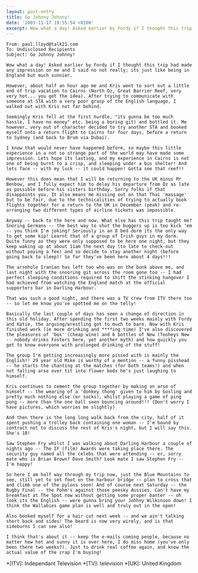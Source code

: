 ```yaml
---
layout: post-entry
title: Go Johnny Johnny!
date: '2003-11-17 19:55:54 +0100'
excerpt: Wow what a day! Asked earlier by Fordy if I thought this trip had made any impression on me and I said no not really; its just like being in England but much sunnier.
---
```

    From: paul.lloyd@talk21.com
    To: Undisclosed Recipients
    Subject: Go Johnny Johnny!

    Wow what a day! Asked earlier by Fordy if I thought this trip had made any impression on me and I said no not really; its just like being in England but much sunnier.

    However, about half an hour ago me and Kris went to sort out a little end of trip vacation to Cairns (North Oz, Great Barrier Reef, very very hot... you get the idea). After trying to communicate with someone at STA with a very poor grasp of the English language, I walked out with Kris not far behind.

    Seemingly Kris fell at the first hurdle, "its gunna be too much hassle, I have no money" etc. being a boring git) and bottled it. Me however, very out of character decided to try another STA and booked myself onto a return flight to Cairns for four days, before a return to Sydney (and back to Brum via Dubai).

    I know that would never have happened before, so maybe this little experience in a not so strange part of the world may have made some impression. Lets hope its lasting, and my experience in Cairns is not one of being burnt to a crisp, and sleeping under a bus shelter! And lets face -- with my luck -- it could happen! Gotta see that reef!!

    However this does mean that I will be returning to the UK minus Mr Benbow, and I fully expect him to delay his departure from Oz as late as possible before his sisters birthday. Sorry folks if that disappoints you. It also means me missing out on that Thai 'massage' but to be fair, due to the technicalities of trying to actually book flights together for a return to the UK in December (peak) and re-arranging two different types of airline tickets was impossible.

    Anyway -- back to the here and now. What else has this trip taught me? Snoring Germans -- the best way to shut the buggers up is too kick 'em -- you think I'm joking? Seriously in an 8 bed dorm its the only way to get some kip! Learnt that of a group of Irish guys in my dorm. Quite funny as they were only supposed to be here one night, but they keep waking up at about 11am the next day (to late to check-out without paying a fee) and so decide to stay another night (before going back to sleep)! So far they've been here about 4 days!!!

    The arsehole Iranian has left too who was on the bunk above me, and last night with the snooring git across the room gone too -- I had perfect sleeping conditions required to shift the stinking hangover I had achieved from watching the England match at the official supporters bar in Darling Harbour.

    That was such a good night, and there was a TV crew from ITV there too -- so let me know you've spotted me on the telly!

    Basically the last couple of days has seen a change of direction in this old holiday. After spending the first two weeks mainly with Fordy and Katie, the arguing/wrestling got to much to bare. Now with Kris finished work (ie more drinking and ****ing time) I've also discovered the pleasures of 'box' (cheap wine) and 6 bottles of New (Tooheys New -- nobody drinks Fosters here, yet another myth) and how quickly you get to know everyone with prolonged drinking of the stuff!

    The group I'm getting increasingly more pissed with is mainly the English!! 29 year old Mike is worthy of a mention -- a funny pisshead -- he starts the chanting at the matches (for both teams!) and when not falling arse over tit into flower beds he's just laughing to himself.

    Kris continues to cement the group together by making an arse of himself -- the wearing of a 'donkey thong' given to him by Gosling and pretty much nothing else (er socks), whilst playing a game of ping pong -- more than the one ball seen bouncing around!!! (Don't worry I have pictures, which worries me slightly)

    And then there is the long long walk back from the city, half of it spent pushing a trolley back containing one woman -- I'm bound by contract not to discuss the rest of Kris's night, but I will say this. She's 18!

    Saw Stephen Fry whilst I was walking about Darling Harbour a couple of nights ago -- The IF (film) Awards were taking place there. The security guy named all the celebs that were attending -- er, sorry mate who is Brian Brown? Dave Smith? Look mate I saw Stephen Fry -- I'm happy!

    So here I am half way through my trip now, just the Blue Mountains to see, still yet to set foot on the harbour bridge -- plan to cross that and climb one of the pylons soon! And of course next Saturday -- the Rugby Final -- the Pohm's against those peesky Aussies. Can't have my breakfast at The Spot now without getting some proper banter -- oh look its the English -- were gunna bring your Johhny Wilkinson down! I think the Wallabies game plan is well and truly out in the open!

    Also booked myself for a hair cut next week -- and we ain't talking short back and sides! The beard is now very wirely, and is that sideburns I can see also!

    I think that's about it -- keep the e-mails coming people, because no matter how hot and sunny it is over here, I do miss home (you've only been there two weeks?). Just to drink real coffee again, and know the actual value of the crap I'm buying!

*[ITV]: Independant Television
*[TV]: television
*[UK]: United Kingdom
